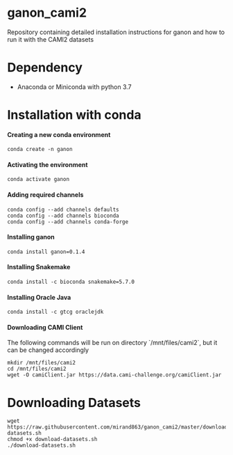 # ganon_cami2
Repository containing detailed installation instructions for ganon and how to run it with the CAMI2 datasets

# Dependency
* Anaconda or Miniconda with python 3.7

# Installation with conda

#### Creating a new conda environment
`conda create -n ganon`

#### Activating the environment
`conda activate ganon`

#### Adding required channels
```
conda config --add channels defaults
conda config --add channels bioconda
conda config --add channels conda-forge
```
#### Installing ganon
`conda install ganon=0.1.4`

#### Installing Snakemake
`conda install -c bioconda snakemake=5.7.0`

#### Installing Oracle Java
`conda install -c gtcg oraclejdk`

#### Downloading CAMI Client

<aside class="warning">
The following commands will be run on directory `/mnt/files/cami2`, but it can be changed accordingly
</aside>

```
mkdir /mnt/files/cami2
cd /mnt/files/cami2
wget -O camiClient.jar https://data.cami-challenge.org/camiClient.jar
```

# Downloading Datasets
```
wget https://raw.githubusercontent.com/mirand863/ganon_cami2/master/download-datasets.sh
chmod +x download-datasets.sh
./download-datasets.sh
```

